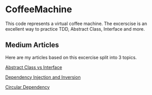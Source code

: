 # CoffeeMachine

This code represents a virtual coffee machine. The excerscise is an excellent way to practice TDD, Abstract Class, Interface and more. 

## Medium Articles

Here are my articles based on this excercise split into 3 topics.

[Abstract Class vs Interface](https://medium.com/@helenafranczak/coding-exercise-virtual-coffee-machine-abstract-class-vs-interface-24b6f6d8e386)

[Dependency Injection and Inversion](https://medium.com/@helenafranczak/coffeemachine-exercise-vol2-dependency-injection-and-inversion-232f8b8e434)

[Circular Dependency](https://medium.com/@helenafranczak/coffeemachine-exercise-vol3-circular-dependency-cf1f1d63a44c)
